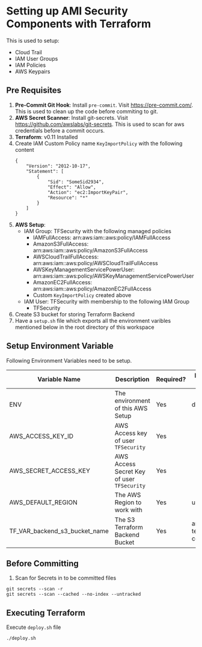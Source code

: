 # Setting up AMI Security Components with Terraform

This is used to setup:

* Cloud Trail
* IAM User Groups
* IAM Policies
* AWS Keypairs

## Pre Requisites

1. **Pre-Commit Git Hook**: Install `pre-commit`. Visit https://pre-commit.com/. This is used to clean up the code before commiting to git.
2. **AWS Secret Scanner**: Install git-secrets. Visit https://github.com/awslabs/git-secrets. This is used to scan for aws credentials before a commit occurs.
3. **Terraform**: v0.11 Installed
4. Create IAM Custom Policy name `KeyImportPolicy` with the following content
	```
	{
	    "Version": "2012-10-17",
	    "Statement": [
	        {
	            "Sid": "SomeSid2934",
	            "Effect": "Allow",
	            "Action": "ec2:ImportKeyPair",
	            "Resource": "*"
	        }
	    ]
	}
	```
5. **AWS Setup**:
	* IAM Group: TFSecurity with the following managed policies
		* IAMFullAccess: arn:aws:iam::aws:policy/IAMFullAccess
		* AmazonS3FullAccess: arn:aws:iam::aws:policy/AmazonS3FullAccess
		* AWSCloudTrailFullAccess: arn:aws:iam::aws:policy/AWSCloudTrailFullAccess
		* AWSKeyManagementServicePowerUser: arn:aws:iam::aws:policy/AWSKeyManagementServicePowerUser
		* AmazonEC2FullAccess: arn:aws:iam::aws:policy/AmazonEC2FullAccess
		* Custom `KeyImportPolicy` created above
	* IAM User: TFSecurity with membership to the following IAM Group
		* TFSecurity
6. Create S3 bucket for storing Terraform Backend
7. Have a `setup.sh` file which exports all the environment varibles mentioned below in the root directory of this workspace

## Setup Environment Variable

Following Environment Variables need to be setup.

Variable Name | Description | Required? | Example Values
---|---|---|---
ENV | The environment of this AWS Setup | Yes | dev, prod
AWS_ACCESS_KEY_ID | AWS Access key of user `TFSecurity` | Yes |
AWS_SECRET_ACCESS_KEY | AWS Access Secret Key of user `TFSecurity` | Yes |
AWS_DEFAULT_REGION | The AWS Region to work with | Yes | us-east-2
TF_VAR_backend_s3_bucket_name | The S3 Terraform Backend Bucket | Yes | ami-terraform-configs

## Before Committing

1. Scan for Secrets in to be committed files

```
git secrets --scan -r
git secrets --scan --cached --no-index --untracked
```

## Executing Terraform

Execute `deploy.sh` file

```
./deploy.sh
```
